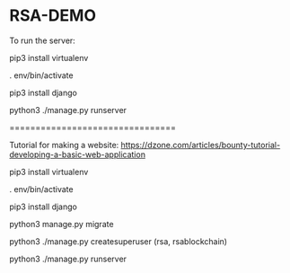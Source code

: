 # RSA-DEMO

To run the server:

pip3 install virtualenv

. env/bin/activate

pip3 install django

python3 ./manage.py runserver

================================

Tutorial for making a website: https://dzone.com/articles/bounty-tutorial-developing-a-basic-web-application



pip3 install virtualenv

. env/bin/activate

pip3 install django

python3 manage.py migrate


python3 ./manage.py createsuperuser
(rsa, rsablockchain)

python3 ./manage.py runserver
